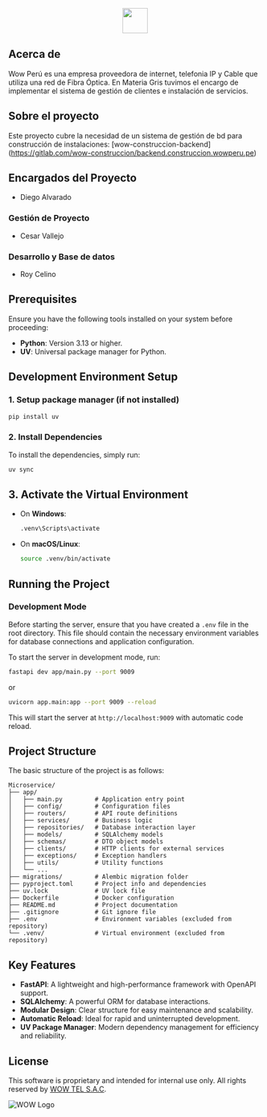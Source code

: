<p align="center">
<img src="https://wowperu.pe/_astro/internet-hogar-wow-peru.lf6fogPl.svg" width="auto" height="50">
</p>

## Acerca de

Wow Perú es una empresa proveedora de internet, telefonia IP y Cable que utiliza una red de Fibra Óptica. En Materia Gris tuvimos el encargo de implementar el sistema de gestión de clientes e instalación de servicios.

## Sobre el proyecto

Este proyecto cubre la necesidad de un sistema de gestión de bd para construcción de instalaciones: [wow-construccion-backend]
(https://gitlab.com/wow-construccion/backend.construccion.wowperu.pe)

## Encargados del Proyecto
- Diego Alvarado

### Gestión de Proyecto
- Cesar Vallejo

### Desarrollo y Base de datos
- Roy Celino 

## Prerequisites

Ensure you have the following tools installed on your system before proceeding:

- **Python**: Version 3.13 or higher.
- **UV**: Universal package manager for Python.

## Development Environment Setup


### 1. Setup package manager (if not installed)
```bash
pip install uv
```


### 2. Install Dependencies

To install the dependencies, simply run:

```bash
uv sync

```


## 3. Activate the Virtual Environment

- On **Windows**:
  ```bash
  .venv\Scripts\activate
  ```
- On **macOS/Linux**:
  ```bash
  source .venv/bin/activate
  ```


## Running the Project

### Development Mode

Before starting the server, ensure that you have created a `.env` file in the root directory. This file should contain
the necessary environment variables for database connections and application configuration.

To start the server in development mode, run:

```bash
fastapi dev app/main.py --port 9009
```
or
```bash
uvicorn app.main:app --port 9009 --reload
```

This will start the server at `http://localhost:9009` with automatic code reload.


## Project Structure

The basic structure of the project is as follows:

```
Microservice/
├── app/
│   ├── main.py         # Application entry point
│   ├── config/         # Configuration files
│   ├── routers/        # API route definitions
│   ├── services/       # Business logic
│   ├── repositories/   # Database interaction layer
│   ├── models/         # SQLAlchemy models
│   ├── schemas/        # DTO object models
│   ├── clients/        # HTTP clients for external services
│   ├── exceptions/     # Exception handlers
│   ├── utils/          # Utility functions
│   └── ...
├── migrations/         # Alembic migration folder
├── pyproject.toml      # Project info and dependencies
├── uv.lock             # UV lock file
├── Dockerfile          # Docker configuration
├── README.md           # Project documentation
├── .gitignore          # Git ignore file
├── .env                # Environment variables (excluded from repository)
└── .venv/              # Virtual environment (excluded from repository)
```


## Key Features

- **FastAPI**: A lightweight and high-performance framework with OpenAPI support.
- **SQLAlchemy**: A powerful ORM for database interactions.
- **Modular Design**: Clear structure for easy maintenance and scalability.
- **Automatic Reload**: Ideal for rapid and uninterrupted development.
- **UV Package Manager**: Modern dependency management for efficiency and reliability.

## License

This software is proprietary and intended for internal use only. All rights reserved
by [WOW TEL S.A.C](https://wowperu.pe/).

![WOW Logo](https://wowperu.pe/_astro/internet-hogar-wow-peru.lf6fogPl.svg)
